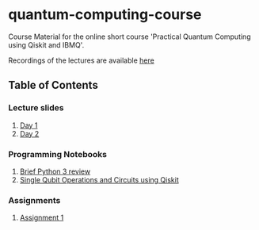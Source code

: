 # quantum-computing-course 
Course Material for the online short course 'Practical Quantum Computing using Qiskit and IBMQ'.


Recordings of the lectures are available [here](https://www.youtube.com/playlist?list=PLyEHBEYaB52XCMH9mMHo5MAzGcZkcdVGB)


## Table of Contents
### Lecture slides
1. [Day 1](lecture_slides/day1.pdf)
2. [Day 2](lecture_slides/day2.pdf)

### Programming Notebooks
1. [Brief Python 3 review](notebooks/intro_python.ipynb)
2. [Single Qubit Operations and Circuits using Qiskit](notebooks/single_qubit.ipynb)

### Assignments

1. [Assignment 1](assignments/assignment1.ipynb)
